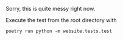 Sorry, this is quite messy right now.

Execute the test from the root directory with

```
poetry run python -m website.tests.test
```

